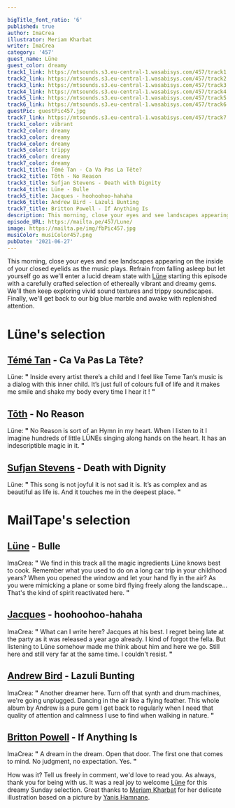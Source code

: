 ```yaml
---

bigTitle_font_ratio: '6'
published: true
author: ImaCrea
illustrator: Meriam Kharbat
writer: ImaCrea
category: '457'
guest_name: Lüne
guest_color: dreamy
track1_link: https://mtsounds.s3.eu-central-1.wasabisys.com/457/track1.mp3
track2_link: https://mtsounds.s3.eu-central-1.wasabisys.com/457/track2.mp3
track3_link: https://mtsounds.s3.eu-central-1.wasabisys.com/457/track3.mp3
track4_link: https://mtsounds.s3.eu-central-1.wasabisys.com/457/track4.mp3
track5_link: https://mtsounds.s3.eu-central-1.wasabisys.com/457/track5.mp3
track6_link: https://mtsounds.s3.eu-central-1.wasabisys.com/457/track6.mp3
guestPic: guestPic457.jpg
track7_link: https://mtsounds.s3.eu-central-1.wasabisys.com/457/track7.mp3
track1_color: vibrant
track2_color: dreamy
track3_color: dreamy
track4_color: dreamy
track5_color: trippy
track6_color: dreamy
track7_color: dreamy
track1_title: Témé Tan - Ca Va Pas La Tête?
track2_title: Tōth - No Reason
track3_title: Sufjan Stevens - Death with Dignity
track4_title: Lüne - Bulle
track5_title: Jacques - hoohoohoo-hahaha
track6_title: Andrew Bird - Lazuli Bunting
track7_title: Britton Powell - If Anything Is
description: This morning, close your eyes and see landscapes appearing on the inside of your closed eyelids as the music plays. Refrain from falling asleep but let yourself go as we'll enter a lucid dream state with Lüne starting this episode with a carefully crafted selection of ethereally vibrant and dreamy gems. We'll then keep exploring vivid sound textures and trippy soundscapes. Finally, we'll get back to our big blue marble and awake with replenished attention.
episode_URL: https://mailta.pe/457/Lune/
image: https://mailta.pe/img/fbPic457.jpg
musiColor: musiColor457.png
pubDate: '2021-06-27'
---
```

This morning, close your eyes and see landscapes appearing on the inside of your closed eyelids as the music plays. Refrain from falling asleep but let yourself go as we'll enter a lucid dream state with [Lüne](https://delalune.bandcamp.com/) starting this episode with a carefully crafted selection of ethereally vibrant and dreamy gems. We'll then keep exploring vivid sound textures and trippy soundscapes. Finally, we'll get back to our big blue marble and awake with replenished attention.

# Lüne's selection

## [Témé Tan](https://soundcloud.com/teme-tan) - Ca Va Pas La Tête?
Lüne: **"** Inside every artist there’s a child and I feel like Teme Tan‘s music is a dialog with this inner child. It’s just full of colours full of life and it makes me smile and shake my body every time I hear it ! **"** 

## [Tōth](https://tothtunes.bandcamp.com/) - No Reason
Lüne: **"** No Reason is sort of an Hymn in my heart. When I listen to it I imagine hundreds of little LÜNEs singing along hands on the heart. It has an indescriptible magic in it. **"** 

## [Sufjan Stevens](https://music.sufjan.com/) - Death with Dignity
Lüne: **"** This song is not joyful it is not sad it is. It’s as complex and as beautiful as life is. And it touches me in the deepest place. **"** 

# MailTape's selection

## [Lüne](https://delalune.bandcamp.com/) - Bulle
ImaCrea: **"** We find in this track all the magic ingredients Lüne knows best to cook. Remember what you used to do on a long car trip in your childhood years? When you opened the window and let your hand fly in the air? As you were mimicking a plane or some bird flying freely along the landscape... That's the kind of spirit reactivated here. **"** 

## [Jacques](https://jacques.bandcamp.com/) - hoohoohoo-hahaha
ImaCrea: **"** What can I write here? Jacques at his best. I regret being late at the party as it was released a year ago already. I kind of forgot the fella. But listening to Lüne somehow made me think about him and here we go. Still here and still very far at the same time. I couldn't resist. **"** 

## [Andrew Bird](https://andrewbird.bandcamp.com/) - Lazuli Bunting
ImaCrea: **"** Another dreamer here. Turn off that synth and drum machines, we're going unplugged. Dancing in the air like a flying feather. This whole album by Andrew is a pure gem I get back to regularly when I need that quality of attention and calmness I use to find when walking in nature. **"** 

## [Britton Powell](https://catchwaveltd.bandcamp.com/album/if-anything-is-ep) - If Anything Is
ImaCrea: **"** A dream in the dream. Open that door. The first one that comes to mind. No judgment, no expectation. Yes. **"**  

How was it? Tell us freely in comment, we'd love to read you. As always, thank you for being with us. It was a real joy to welcome [Lüne](https://delalune.bandcamp.com/) for this dreamy Sunday selection. Great thanks to [Meriam Kharbat](https://www.meriamkharbat.com/illustration) for her delicate illustration based on a picture by [Yanis Hamnane](https://bibliogram.snopyta.org/u/ynshmnn/).

